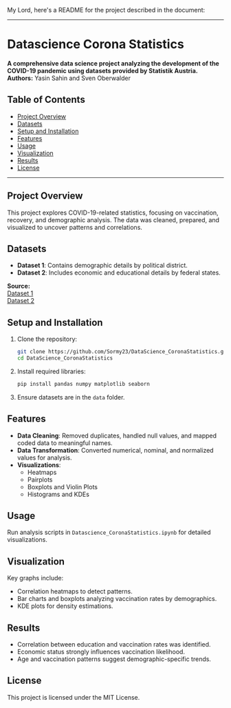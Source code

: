 

My Lord, here's a README for the project described in the document:

---

# Datascience Corona Statistics

**A comprehensive data science project analyzing the development of the COVID-19 pandemic using datasets provided by Statistik Austria.**  
**Authors:** Yasin Sahin and Sven Oberwalder  

## Table of Contents
- [Project Overview](#project-overview)
- [Datasets](#datasets)
- [Setup and Installation](#setup-and-installation)
- [Features](#features)
- [Usage](#usage)
- [Visualization](#visualization)
- [Results](#results)
- [License](#license)

---

## Project Overview
This project explores COVID-19-related statistics, focusing on vaccination, recovery, and demographic analysis. The data was cleaned, prepared, and visualized to uncover patterns and correlations.

## Datasets
- **Dataset 1**: Contains demographic details by political district.  
- **Dataset 2**: Includes economic and educational details by federal states.

**Source:**  
[Dataset 1](https://data.statistik.gv.at/web/meta.jsp?dataset=OGD_covidggstatus2_GGSTATUS_2)  
[Dataset 2](https://data.statistik.gv.at/web/meta.jsp?dataset=OGD_covidggstatus_GGSTATUS_1)  

## Setup and Installation
1. Clone the repository:
   ```bash
   git clone https://github.com/Sormy23/DataScience_CoronaStatistics.git
   cd DataScience_CoronaStatistics
   ```
2. Install required libraries:
   ```bash
   pip install pandas numpy matplotlib seaborn
   ```
3. Ensure datasets are in the `data` folder.

## Features
- **Data Cleaning**: Removed duplicates, handled null values, and mapped coded data to meaningful names.
- **Data Transformation**: Converted numerical, nominal, and normalized values for analysis.
- **Visualizations**:
  - Heatmaps
  - Pairplots
  - Boxplots and Violin Plots
  - Histograms and KDEs

## Usage
Run analysis scripts in `Datascience_CoronaStatistics.ipynb` for detailed visualizations.

## Visualization
Key graphs include:
- Correlation heatmaps to detect patterns.
- Bar charts and boxplots analyzing vaccination rates by demographics.
- KDE plots for density estimations.

## Results
- Correlation between education and vaccination rates was identified.
- Economic status strongly influences vaccination likelihood.
- Age and vaccination patterns suggest demographic-specific trends.

## License
This project is licensed under the MIT License.  
